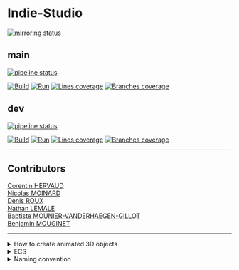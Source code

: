# Indie-Studio

[![mirroring status](https://gitlab.com/-/snippets/2314296/raw)](https://gitlab.com/epitech-it-2025/curs3w4ll/Indie-Studio/-/settings/repository)

## main

[![pipeline status](https://gitlab.com/epitech-it-2025/curs3w4ll/Indie-Studio/badges/main/pipeline.svg)](https://gitlab.com/epitech-it-2025/curs3w4ll/Indie-Studio/-/pipelines/latest)

[![Build](https://gitlab.com/-/snippets/2314288/raw)](https://gitlab.com/epitech-it-2025/curs3w4ll/Indie-Studio/-/pipelines/latest)
[![Run](https://gitlab.com/-/snippets/2314290/raw)](https://gitlab.com/epitech-it-2025/curs3w4ll/Indie-Studio/-/pipelines/latest)
[![Lines coverage](https://gitlab.com/-/snippets/2314292/raw)](https://gitlab.com/epitech-it-2025/curs3w4ll/Indie-Studio)
[![Branches coverage](https://gitlab.com/-/snippets/2314294/raw)](https://gitlab.com/epitech-it-2025/curs3w4ll/Indie-Studio)

## dev

[![pipeline status](https://gitlab.com/epitech-it-2025/curs3w4ll/Indie-Studio/badges/dev/pipeline.svg)](https://gitlab.com/epitech-it-2025/curs3w4ll/Indie-Studio/-/pipelines/latest)

[![Build](https://gitlab.com/-/snippets/2314289/raw)](https://gitlab.com/epitech-it-2025/curs3w4ll/Indie-Studio/-/pipelines/latest)
[![Run](https://gitlab.com/-/snippets/2314291/raw)](https://gitlab.com/epitech-it-2025/curs3w4ll/Indie-Studio/-/pipelines/latest)
[![Lines coverage](https://gitlab.com/-/snippets/2314293/raw)](https://gitlab.com/epitech-it-2025/curs3w4ll/Indie-Studio)
[![Branches coverage](https://gitlab.com/-/snippets/2314295/raw)](https://gitlab.com/epitech-it-2025/curs3w4ll/Indie-Studio)

---

## Contributors

[Corentin HERVAUD](https://github.com/Curs3W4ll)  
[Nicolas MOINARD](https://github.com/Rekwass)  
[Denis ROUX](https://github.com/DenisRx)  
[Nathan LEMALE](https://github.com/Naleeee)  
[Baptiste MOUNIER-VANDERHAEGEN-GILLOT](https://github.com/Baptiste-MV)  
[Benjamin MOUGINET](https://github.com/benalex33000)  

---

<details>
<summary>How to create animated 3D objects</summary>

# How to create animated 3D objects with blender

## Installation

First of the first, you need to install blender 2.93

```
wget https://ftp.nluug.nl/pub/graphics/blender/release/Blender2.93/blender-2.93.0-linux-x64.tar.xz
```
```
tar -xvf blender-2.93.0-linux-x64.tar.xz
```
```
cd blender-2.93.0*release
```
```
./blender
```

In blender, add a new add-on

Go in *Edit/Preferences* -> *Add-ons*, then click *Install...*

![Blender Add adds-on](img/blenderAddAddsOn.png)

Select the python script for blender 2.93 from [here](https://github.com/lsalzman/iqm)

Search `iqm` and activate the add-on

![Blender Activate add-on](img/blenderActivateAddOn.png)

## Modelisation

First of all, you need to have a 3D object (mesh)

![Blender 3D object](img/blender3DObject.png)

Then, create the armature you want, edit it in *Edit mode*

![Blender Armature](img/blenderArmature.png)

Link the armature to the mesh
- In *object mode*
- LeftClick on the mesh
- Shift+LeftClick on the armature
- Ctrl+p
- Select *Armature Deform/With Automatic Weights*

Make animations in 60 fps

![Blender 60 FPS](img/blender60fps.png)

Pass in *Dope Sheet* mode

![Blender Dope Sheet Mode](img/blenderDopeSheetMode.png)

And then in *Action Editor*

![Blender Action Editor](img/blenderActionEditor.png)

Click *new*

![Blender New Animation](img/blenderNewAnimation.png)

Create as many animation as you want by cloning the first  
Once you have created all your animations, clone the last created one, this new animation will be the one unused  
Delete this animation

![Blender Delete Animation](img/blenderDeleteAnimation.png)

And add *Fake User* on all the others

![Blender Fake User](img/blenderFakeUser.png)

You should have something like this, the **0** one is the deleted and all others should be **F**

![Blender Animations Recap](img/blenderAnimationsRecap.png)

For each animation, position at first frame

![Blender first frame](img/blenderAnimation1Frame.png)

In *Pose mode*, select all bones by pressing *A*  
Then press *I* and select *Location & Rotation*

![Blender Location and Rotation](img/blenderLocationAndRotation.png)

At each frame you want a different position, move your bones, and then repeat the previous actions

Now you have your animations, you can save the models with the animations has an *.iqm* file  

Select the model and the armature:
- LeftClick on the mesh
- Shift+LeftClick on the armature

Click on *File/Export/Inter-Quake Model*

![Blender Export Menu](img/blenderExportMenu.png)

When exporting, give your model a name, and **DON'T FORGET TO SPECIFY THE ANIMATIONS**  
Animations specify are just the names of the animations comma-seperated

![Blender Exporting](img/blenderExporting.png)

All done !

</details>

<details>
<summary>ECS</summary>

# How to use ECS

## How does the ECS work ?

First, you could read [this article](https://austinmorlan.com/posts/entity_component_system) we based our ECS on

The ECS is constitued of 4 main parts:
- The entities
- The components
- The systems
- The events

But what are these parts ?

### The entities

An entity is a just an ID that represent something, this could be a player, a wall, a text, anything

In reality this entity of type `ecs::Entity` is just a unique number that represent something  
This `ecs::Entity` is used to identify each entity in every part of the ECS

### The components

A component is a mass of data that caracterise an entity  
This data could be any type, a structure, a class...

Each entity has its own components, with a data associated to this specific entity  
Components should just be caracteristics of the entities  
For example, a position is a component, a full example is given at the end of the explanation

### The systems

A system is an object that make modification on the components of the entities  
Each system modify each entity that have been registered in

Each entity has it own "component signature"  
This signature is a bitset (`0010101101`) when each bit represents a component and each bit set to `1` mean that the entity has and use the component registered at this bit  
You don't have to manipulate this bitset, the ECS does it for you

All you have to remember is that you need to indicate to the ECS that you want your entities to be able to have a certain component  
For that you need to use the function `registerComponent` from the ECS  
This function will bind a slot of the bitset to your component

Now that you know what is a signature (do not hesitate to read what is a signature again), I can easily describe you how the ECS work  
In this example we will assume that the component `Position` is just an `int x` and an `int y` and the component `Movement` is also an `int x` and an `int y`  
First, you have to register the component `Position` in the ECS, now the bit at position 0 (furthest to the right position) is bind to the `Position` component  
Same for the component `Movement`, now the bit at position 1 (furthest to the right - 1 position) is bind to the `Movement` component  
Then you can create three entities, `A`, `B` and `C`  
You can assign the component `Position` to entity `A`, its signature will be `10`  
You can assign the component `Position` and `Movement` to entity `B`, its signature will be `11`  
We will not assign any component to entity `C`  

So now, the systems  
A system will act on every entity that contain the system signature  
For example a system with the signature `00110`  
will apply on an entity with the signature `00110`  
will also apply on an entity with the signature `10110`  
but will not apply on an entity with the signature `10100`  
Because the bits at position 2 and 3 are set to 1 in the two first entities

Taking the previous example, we will create a system `MovementSystem` with the mission to add the `x` and the `y` contained in the `Movement` component to the `x` and the `y` contained in the `Position` component

For that we first have to, like the components, register the system in the ECS  
A system is a class inheriting from the `System` class  
Then we have to set the signature of the system, this will define which component the system will operate on

Assume that entity `A` has the following components:
```cpp
Position {
    int x = 10; 
    int y = 30; 
};

Movement {
    int x = 2;
    int y = 5;
};
```
When we apply (or update) the `MovementSystem` on the entity `A`, we will then have
```cpp
Position {
    int x = 12; 
    int y = 35; 
};

Movement {
    int x = 2;
    int y = 5;
};
```

And that's it !  
This is how to ECS works  
This example was a simple system and simple components, but you can make much more complex ones

### The events

Events are a bit appart from the entities, components and systems

Events describe an action  
With the ECS, we can specify what we want to do when a specific event occurs  
For example `INPUT` when a new input is entered in the window is an event

Each event have associated listeners, which are just function calls  
These listeners are traditionally set at the start of the program  
You can set that the function `treatInput` with the arguments `int x` and `int y` has to be called when the `INPUT` event occurs

For that you first have to register the listener  
Then you can trigger all associated listeners (in our case just one) associated to a specific event by sending it to the ECS

---

For more simplicity, all the managers that control the entities, components, systems and events have been regrouped in a global object, the coordinator

Here is it definition:
```cpp
class Coordinator {
   public:
    Coordinator() noexcept = default;
    Coordinator(Coordinator const& other) noexcept = delete;
    Coordinator(Coordinator&& other) noexcept = default;
    ~Coordinator() noexcept = default;

    Coordinator& operator=(Coordinator const& other) noexcept = delete;
    Coordinator& operator=(Coordinator&& other) noexcept = default;

    /*
     * Create a new entity
     *
     * Return the newly created entity
     */
    Entity createEntity();
    /*
     * Destroy an existing entity
     *
     * No return value
     *
     * entity -> The entity to destroy
     */
    void destroyEntity(Entity entity);

    /*
     * Register a new component to the manager
     *
     * No return value
     */
    template <typename T>
    void registerComponent() {
        this->componentsManager.registerComponent<T>();
    }
    /*
     * Get the specified component type
     *
     * Return the type of the component
     */
    template <typename T>
    ComponentType getComponentType() const {
        return this->componentsManager.getComponentType<T>();
    }
    /*
     * Set a component for an entity
     *
     * No return value
     *
     * entity -> The entity to set component for
     *
     * component -> The component to set
     */
    template <typename T>
    void setComponent(Entity entity, T component) {
        this->componentsManager.setComponent<T>(entity, component);

        auto signature = this->entitiesManager.getSignature(entity);
        signature.set(this->componentsManager.getComponentType<T>(), true);
        this->entitiesManager.setSignature(entity, signature);

        this->systemsManager.entitySignatureChanged(entity, signature);
    }
    /*
     * Remove a component for an entity
     *
     * No return value
     *
     * entity -> The entity to remove component for
     *
     * component -> The component to remove
     */
    template <typename T>
    void removeComponent(Entity entity) {
        auto signature = this->entitiesManager.getSignature(entity);
        signature.set(this->componentsManager.getComponentType<T>(), false);
        this->entitiesManager.setSignature(entity, signature);

        this->systemsManager.entitySignatureChanged(entity, signature);
    }
    /*
     * Get the component associated to the given entity
     *
     * Return a reference to the component
     *
     * entity -> The entity to get the associated component
     */
    template <typename T>
    T& getComponent(Entity entity) noexcept {
        return this->componentsManager.getComponent<T>(entity);
    }

    /*
     * Register a new system in the manager
     *
     * Return a reference to the newly created system
     */
    template <typename T>
    T& registerSystem() {
        return this->systemsManager.registerSystem<T>();
    }
    /*
     * Set a new components signature for a system
     *
     * No return value
     *
     * signature -> The new signature to set
     */
    template <typename T>
    void setSystemSignature(ComponentSignature signature) {
        this->systemsManager.setSystemSignature<T>(signature);
    }

    /*
     * Call all listeners functions associated to the given event
     *
     * No return value
     *
     * event -> The event to call associated listeners
     */
    void sendEvent(const Events& event) noexcept;
    /*
     * Call all listeners functions associated to the given events
     *
     * No return value
     *
     * events -> The events to call associated listeners
     */
    void sendEvents(const std::vector<Events>& events) noexcept;
    /*
     * Add a listener function to call when the given event occured
     *
     * No return value
     *
     * event -> The event the listener will be associated with
     *
     * f -> The function to call
     *
     * args -> The arguments to pass to the function
     */
    template <typename F, typename... Args>
    void addEventListener(const Events& event, F&& f, Args&&... args) noexcept {
        this->eventsManager.addListener(event, std::forward<F>(f),
                                        std::forward<Args>(args)...);
    }
    /*
     * Add a listener function to call when the given event occured
     *
     * No return value
     *
     * events -> The events the listener will be associated with
     *
     * f -> The function to call
     *
     * args -> The arguments to pass to the function
     */
    template <typename F, typename... Args>
    void addEventListener(const std::vector<Events>& events, F&& f,
                          Args&&... args) noexcept {
        for (const auto& event : events) {
            this->addEventListener(event, std::forward<F>(f),
                                   std::forward<Args>(args)...);
        }
    }

   private:
    EntitiesManager entitiesManager;
    ComponentsManager componentsManager;
    SystemsManager systemsManager;
    EventsManager eventsManager;
};
```

According to the previous examples, we need to use:

To create a new entity, `Entity createEntity()` that return the identifier for this new entity  
To destroy an entity, `void destroyEntity(Entity entity)`

To register a component, `void registerComponent<T>()`  
To get the signature (associated bitset) of a component, `ComponentType getComponentType<T>()`  
To assign a component to an entity, `void setComponent<T>(Entity entity, T component)`  
To unassign a component from an entity, `void removeComponent<T>(Entity entity)`  
To get a reference to the component associated to a specific entity so you can modify it, `T& getComponent<T>(Entity entity)`

To register a new system, `T& registerSystem<T>()`, this function return a reference to the system to let you decide when to update it  
To set the signature of a system, `void setSystemSignature<T>(ComponentSignature signature)`

To add a new listener to an event, `void addEventListener(Events event, F f, Args... args)`, note that f is a function and args is a variadic list of arguments passed to the function  
Hint: you probably want to pass references  
To add a new listener to multiple events, `void addEventListener(vector<Events> events, F f, Args... args)`
To send a unique event and trigger the listeners associated to this event, `void sendEvent(Events event)`  
To send multiple events, `void sendEvents(vector<Events> events)`, note that the event will not always be treated in the same order you specified them

Here is an example of a use of the ECS:

<details>

<summary>Examples</summary>

### ECS simple example

```cpp
struct Position {
    int x;
    int y;
};

struct Movement {
    int x;
    int y;
};

// Defined by the ECS core
class System {
   public:
    void addEntity(ecs::Entity entity) noexcept {
        this->entities.insert(entity);
    }
    void removeEntity(ecs::Entity entity) noexcept {
        this->entities.erase(entity);
    }

   protected:
    std::set<ecs::Entity> entities;
};

class MovementSystem final : public System {
   public:
    void update(ecs::Coordinator& coordinator) {
        for (const auto& entity : this->entities) {
            auto& position = coordinator.getComponent<Position>(entity);
            auto& movement = coordinator.getComponent<Movement>(entity);

            position.x += movement.x;
            position.y += movement.y;
        }
    }
};

int main() {
    ecs::Coordinator coordinator;

    coordinator.registerComponent<Position>();
    coordinator.registerComponent<Movement>();

    auto& movementSystem = coordinator.registerSystem<MovementSystem>();
    {
        ecs::ComponentSignature signature;
        signature.set(coordinator.getComponentType<Position>());
        signature.set(coordinator.getComponentType<Movement>());
        coordinator.setSystemSignature<MovementSystem>(signature);
    }
    ecs::Entity entity = coordinator.createEntity();

    coordinator.setComponent<Position>(entity, {10, 30});
    coordinator.setComponent<Movement>(entity, {2, 5});

    // entity position: x: 10, y: 30
    movementSystem.update(coordinator);
    // entity position: x: 12, y: 35

    return 0;
}
```

### ECS events example

```cpp
void listener1() { std::cout << "Listener 1 called" << std::endl; }

void listener2() { std::cout << "Listener 2 called" << std::endl; }

void listener1arg(int x) {
    std::cout << "Listener with arg " << x << " called" << std::endl;
}

void listener1refarg(int& x) {
    std::cout << "Listener with arg " << x << " called" << std::endl;
}

enum class Events {
    EVENT1,
    EVENT2,
    EVENT3,
}

int main() {
    ecs::Coordinator coordinator;

    coordinator.addEventListener(Events::EVENT1, listener1);
    coordinator.addEventListener({Events::EVENT2, Events::EVENT3}, listener2);
    coordinator.addEventListener(Events::EVENT1, listener1arg, 4);
    int x = 2;
    coordinator.addEventListener(Events::EVENT3, listener1refarg, x);

    coordinator.sendEvents({Events::EVENT1, Events::EVENT2});
    // out:
    // ==========
    // Listener 1 called
    // Listener with arg 4 called
    // Listener 2 called
    // ==========
    coordinator.sendEvent(Events::EVENT3);
    // out:
    // ==========
    // Listener with arg 2 called
    // ==========
    x = 5;
    coordinator.sendEvent(Events::EVENT3);
    // out:
    // ==========
    // Listener with arg 5 called
    // ==========

    return 0;
}
```

</details>

</details>

<details>

<summary>Naming convention</summary>

# Branch naming convention

Branches names should look like this:

`<issue-number>_<parent-branch>_<issue-summary>`

## Convention

### `issue-number`

The ID of the issue the branch is created for work on

### `parent-branch`

The name of the branch this branch will be merged to (and often is created from)

It is often the 'category' of the work

### `issue-summary`

The summary of the issue the branch is created for

## Examples

### Branch to do #13 issue and is from `Arduino` branch to create a clock

`13_Arduino_Create-clock`

### Branch to do #7 issue and is from `UI` branch to create auth page

`7_UI_Create-auth-page`

# Commit convention

Commits should look like this:

`<type>([scope]): <description> [#<issue-number>]`

`[body]`

## Convention

### `type`

The type if the classification of the modification you are commiting

For example, if you are adding a new functionality it will be `feat`

If you are solving a bug it will be `fix`

Here is a list of `type` keyword

- `feat`: adding of a new functionality / new library
- `fix`: Resolving a problem (bug, wrong display)
- `doc`: Adding new documentation
- `refact`: Refacting a part of code / all the code
- `test`: Adding tests
- `improvement`: Upgrading an existing functionality

### `scope`

The scope is optionnal, it's an indication of the part of code / functionality your commiting into

For exemple, if you're adding a ci you can use: `feat(ci)`

### `description`

The description is a brief text that describe what you are committing

### `issue-number`

The issue number allows linking your commit to an issue

It is also on what part of the code you're working

### `body`

The body is an optionnal additionnal information to add supports (links, images, ...)

Or just describe in details the problem you are fixing / you find

## Examples

### Commiting a new language on an application

`feat(language): Adding of the russian language #14`

`Adding the russian option for the translation of the home page`

### Commiting a bugfix

`fix(keyboard): Removing the blinking effect when pressing keys #54`

### Commiting new tests

`test(authentication): Adding full test on the authentication`

</details>
